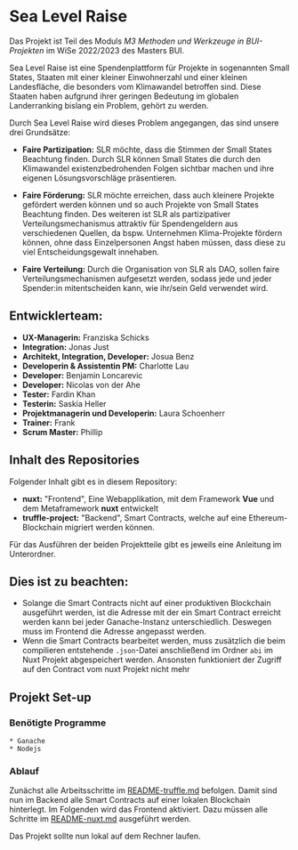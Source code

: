 # Sea Level Raise
Das Projekt ist Teil des Moduls _M3 Methoden und Werkzeuge in BUI-Projekten_ im WiSe 2022/2023 des Masters BUI.

Sea Level Raise ist eine Spendenplattform für Projekte in sogenannten Small States, Staaten mit einer kleiner Einwohnerzahl und einer kleinen Landesfläche, die besonders vom Klimawandel betroffen sind.
Diese Staaten haben aufgrund ihrer geringen Bedeutung im globalen Landerranking bislang ein Problem, gehört zu werden.

Durch Sea Level Raise wird dieses Problem angegangen, das sind unsere drei Grundsätze:

* __Faire Partizipation:__ SLR möchte, dass die Stimmen der Small States Beachtung finden. Durch SLR können Small States die durch den Klimawandel existenzbedrohenden Folgen sichtbar machen und ihre eigenen Lösungsvorschläge präsentieren.

* __Faire Förderung:__ SLR möchte erreichen, dass auch kleinere Projekte gefördert werden können und so auch Projekte von Small States Beachtung finden. Des weiteren ist SLR als partizipativer Verteilungsmechanismus attraktiv für Spendengeldern aus verschiedenen Quellen, da bspw. Unternehmen Klima-Projekte fördern können, ohne dass Einzelpersonen Angst haben müssen, dass diese zu viel Entscheidungsgewalt innehaben.

* __Faire Verteilung:__ Durch die Organisation von SLR als DAO, sollen faire Verteilungsmechanismen aufgesetzt werden, sodass jede und jeder Spender:in mitentscheiden kann, wie ihr/sein Geld verwendet wird.

## Entwicklerteam:
* __UX-Managerin:__ Franziska Schicks
* __Integration:__ Jonas Just
* __Architekt, Integration, Developer:__ Josua Benz
* __Developerin & Assistentin PM:__ Charlotte Lau
* __Developer:__ Benjamin Loncarevic
* __Developer:__ Nicolas von der Ahe
* __Tester:__ Fardin Khan
* __Testerin:__ Saskia Heller
* __Projektmanagerin und Developerin:__ Laura Schoenherr
* __Trainer:__ Frank
* __Scrum Master:__ Phillip

## Inhalt des Repositories
Folgender Inhalt gibt es in diesem Repository:
* __nuxt:__ "Frontend", Eine Webapplikation, mit dem Framework __Vue__ und dem Metaframework __nuxt__ entwickelt
* __truffle-project:__ "Backend", Smart Contracts, welche auf eine Ethereum-Blockchain migriert werden können.

Für das Ausführen der beiden Projektteile gibt es jeweils eine Anleitung im Unterordner.

## Dies ist zu beachten:
* Solange die Smart Contracts nicht auf einer produktiven Blockchain ausgeführt werden, ist die Adresse mit der ein Smart Contract erreicht werden kann bei jeder Ganache-Instanz unterschiedlich. Deswegen muss im Frontend die Adresse angepasst werden.
* Wenn die Smart Contracts bearbeitet werden, muss zusätzlich die beim compilieren entstehende `.json`-Datei anschließend im Ordner `abi` im Nuxt Projekt abgespeichert werden. Ansonsten funktioniert der Zugriff auf den Contract vom nuxt Projekt nicht mehr

## Projekt Set-up
 
 ### Benötigte Programme 
    * Ganache
    * Nodejs
 
 ### Ablauf
 Zunächst alle Arbeitsschritte im 
 [README-truffle.md](./truffle-project/README-truffle.md#smart-contract-lokal-auf-blockchain-ausführen)
 befolgen. Damit sind nun im Backend alle Smart Contracts auf einer lokalen Blockchain hinterlegt. 
 Im Folgenden wird das Frontend aktiviert. Dazu müssen alle Schritte 
 im [README-nuxt.md](./nuxt/README-nuxt.md#How-to-start-the-nuxt-project-on-your-localhost) ausgeführt werden.



Das Projekt sollte nun lokal auf dem Rechner laufen. 
